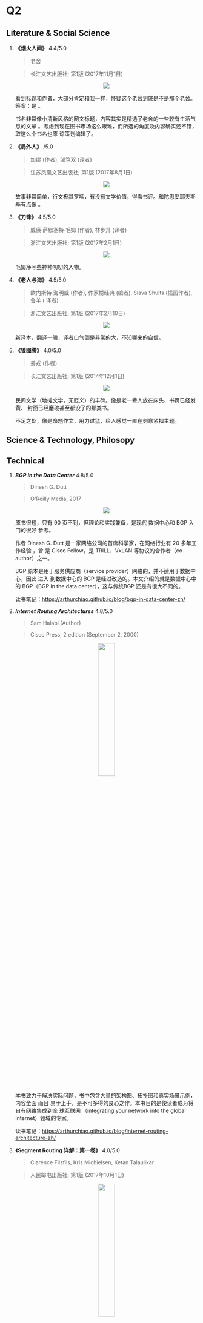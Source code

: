 # Q2

## Literature & Social Science

1. **《烟火人间》** 4.4/5.0

    > 老舍

    > 长江文艺出版社; 第1版 (2017年11月1日)

    <p align="center"><img src="images/yan-huo-ren-jian.jpg"></p>

    看到标题和作者，大部分肯定和我一样，怀疑这个老舍到底是不是那个老舍。答案：是
    。

    书名非常像小清新风格的网文标题，内容其实是精选了老舍的一些较有生活气息的文章
    。考虑到现在图书市场这么艰难，而所选的角度及内容确实还不错，取这么个书名也原
    谅策划编辑了。

1. **《局外人》** /5.0

    > 加缪 (作者), 邹笃双 (译者)

    > 江苏凤凰文艺出版社; 第1版 (2017年8月1日)

    <p align="center"><img src="images/l-etranger.jpg"></p>

    故事非常简单，行文极其罗嗦，有没有文学价值，得看书评。和陀思妥耶夫斯基有点像
    。

1. **《刀锋》** 4.5/5.0

    > 威廉·萨默塞特·毛姆 (作者), 林步升 (译者)

    > 浙江文艺出版社; 第1版 (2017年2月1日)

    <p align="center"><img src="images/the-razor-edge.jpg"></p>

    毛姆净写些神神叨叨的人物。

1. **《老人与海》** 4.5/5.0

    > 欧内斯特·海明威 (作者), 作家榜经典 (编者), Slava Shults (插图作者), 鲁羊 ( 译者)

    > 浙江文艺出版社; 第1版 (2017年2月10日)

    <p align="center"><img src="images/the-old-man-and-the-sea.jpg"></p>

    新译本，翻译一般，译者口气倒是非常的大，不知哪来的自信。

1. **《狼图腾》** 4.0/5.0

    > 姜戎 (作者)

    > 长江文艺出版社; 第1版 (2014年12月1日)

    <p align="center"><img src="images/wolf.jpg"></p>

    民间文学（地摊文学，无贬义）的丰碑。像是老一辈人放在床头、书页已经发黄、
    封面已经磨破甚至都没了的那类书。

    不足之处，像是命题作文，用力过猛，给人感觉一直在刻意紧扣主题。

## Science & Technology, Philosopy


## Technical

1. ***BGP in the Data Center*** 4.8/5.0

    > Dinesh G. Dutt

    > O'Reilly Media, 2017

    <p align="center"><img src="images/bgp_in_the_data_center.jpg"></p>

    原书很短，只有 90 页不到，但理论和实践兼备，是现代 数据中心和 BGP 入门的很好
    参考。

    作者 Dinesh G. Dutt 是一家网络公司的首席科学家，在网络行业有 20 多年工作经验
    ，曾 是 Cisco Fellow，是 TRILL、VxLAN 等协议的合作者（co-author）之一。

    BGP 原本是用于服务供应商（service provider）网络的，并不适用于数据中心，因此
    进入 到数据中心的 BGP 是经过改造的。本文介绍的就是数据中心中的 BGP（BGP in
    the data center），这与传统BGP 还是有很大不同的。

    读书笔记：https://arthurchiao.github.io/blog/bgp-in-data-center-zh/


1. ***Internet Routing Architectures*** 4.8/5.0

    > Sam Halabi (Author)

    > Cisco Press; 2 edition (September 2, 2000)

    <p align="center"><img src="images/internet_routing_arch.jpg" width="30%" height="30%"></p>

    本书致力于解决实际问题，书中包含大量的架构图、拓扑图和真实场景示例，内容全面
    而且 易于上手，是不可多得的良心之作。本书目的是使读者成为将自有网络集成到全
    球互联网 （integrating your network into the global Internet）领域的专家。

    读书笔记：https://arthurchiao.github.io/blog/internet-routing-architecture-zh/

1. **《Segment Routing 详解：第一卷》** 4.0/5.0

    > Clarence Filsfils, Kris Michielsen, Ketan Talaulikar

    > 人民邮电出版社; 第1版 (2017年10月1日)

    <p align="center"><img src="images/segment-routing-part-1-zh.jpg" width="30%" height="30%"></p>

    SR：我司网络专家强烈推荐的一项新技术。

    翻译应该已
    经很努力了，第一章非常流畅（因为技术性偏弱，介绍一些概念及历史），但从第二章
    开始就变得越来越云里雾里。建议能看原版的还是尽量看原版，或者对照阅读。看原
    版时只需要思考**内容**（这个句子在讲什么），而翻译版要先思考**句子**（拆解主
    谓宾状语，把一堆拗口的中文术语重新在大脑中排列成能理解的句子），然后才能思考**
    内容**，阅读速度反而更慢。专业的技术类文档有时确实很难流畅地翻译。

    另外本书排版非常用心，例如所有中英文混合的句子中，单词前后都加了空格，视觉体
    验很好。

1. **Building Microservices** 4.4/5.0

    > Sam Newman

    > 2015

    ThoughtWorks 的人真能写，给一个炮仗他们都能写出火箭的感觉。学院
    派代表。不过看得出本书作者还是有较多实践经验的，并非完全停留在理论层面。

    总体来说，本书偏理论而非实现，可作为内功心法，适合架构师或有经验的系统工程师
    。

1. **Microservices AntiPatterns and Pitfalls** 4.4/5.0

    > Mark Richards

    > O’Reilly, 2016, 1st edition

    一本 60 页左右的小书。介绍微服务中可能会遇到的陷阱及应对方式，值得一看。

------------------------------------------------------
  [Previous: 2019 Q1](Q1.md)          [Next: 2019 Q3](Q3.md)
